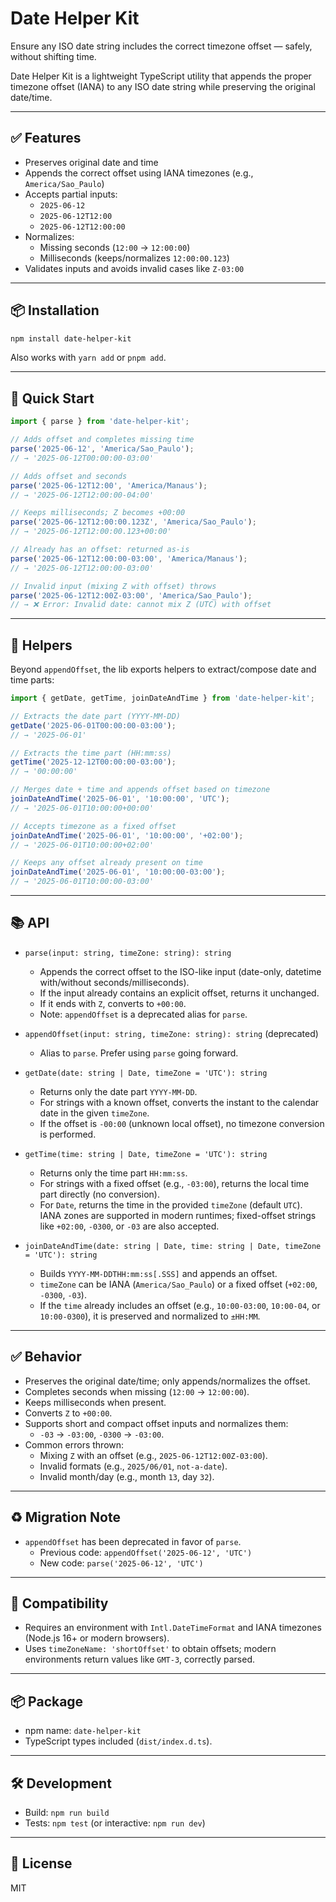 # Date Helper Kit

Ensure any ISO date string includes the correct timezone offset — safely, without shifting time.

Date Helper Kit is a lightweight TypeScript utility that appends the proper timezone offset (IANA) to any ISO date string while preserving the original date/time.

---

## ✅ Features

- Preserves original date and time
- Appends the correct offset using IANA timezones (e.g., `America/Sao_Paulo`)
- Accepts partial inputs:
  - `2025-06-12`
  - `2025-06-12T12:00`
  - `2025-06-12T12:00:00`
- Normalizes:
  - Missing seconds (`12:00` → `12:00:00`)
  - Milliseconds (keeps/normalizes `12:00:00.123`)
- Validates inputs and avoids invalid cases like `Z-03:00`

---

## 📦 Installation

```bash
npm install date-helper-kit
```

Also works with `yarn add` or `pnpm add`.

---

## 🚀 Quick Start

```ts
import { parse } from 'date-helper-kit';

// Adds offset and completes missing time
parse('2025-06-12', 'America/Sao_Paulo');
// → '2025-06-12T00:00:00-03:00'

// Adds offset and seconds
parse('2025-06-12T12:00', 'America/Manaus');
// → '2025-06-12T12:00:00-04:00'

// Keeps milliseconds; Z becomes +00:00
parse('2025-06-12T12:00:00.123Z', 'America/Sao_Paulo');
// → '2025-06-12T12:00:00.123+00:00'

// Already has an offset: returned as-is
parse('2025-06-12T12:00:00-03:00', 'America/Manaus');
// → '2025-06-12T12:00:00-03:00'

// Invalid input (mixing Z with offset) throws
parse('2025-06-12T12:00Z-03:00', 'America/Sao_Paulo');
// → ❌ Error: Invalid date: cannot mix Z (UTC) with offset
```

---

## 🧰 Helpers

Beyond `appendOffset`, the lib exports helpers to extract/compose date and time parts:

```ts
import { getDate, getTime, joinDateAndTime } from 'date-helper-kit';

// Extracts the date part (YYYY-MM-DD)
getDate('2025-06-01T00:00:00-03:00');
// → '2025-06-01'

// Extracts the time part (HH:mm:ss)
getTime('2025-12-12T00:00:00-03:00');
// → '00:00:00'

// Merges date + time and appends offset based on timezone
joinDateAndTime('2025-06-01', '10:00:00', 'UTC');
// → '2025-06-01T10:00:00+00:00'

// Accepts timezone as a fixed offset
joinDateAndTime('2025-06-01', '10:00:00', '+02:00');
// → '2025-06-01T10:00:00+02:00'

// Keeps any offset already present on time
joinDateAndTime('2025-06-01', '10:00:00-03:00');
// → '2025-06-01T10:00:00-03:00'
```

---

## 📚 API

- `parse(input: string, timeZone: string): string`
  - Appends the correct offset to the ISO-like input (date-only, datetime with/without seconds/milliseconds).
  - If the input already contains an explicit offset, returns it unchanged.
  - If it ends with `Z`, converts to `+00:00`.
  - Note: `appendOffset` is a deprecated alias for `parse`.

- `appendOffset(input: string, timeZone: string): string` (deprecated)
  - Alias to `parse`. Prefer using `parse` going forward.

- `getDate(date: string | Date, timeZone = 'UTC'): string`
  - Returns only the date part `YYYY-MM-DD`.
  - For strings with a known offset, converts the instant to the calendar date in the given `timeZone`.
  - If the offset is `-00:00` (unknown local offset), no timezone conversion is performed.

- `getTime(time: string | Date, timeZone = 'UTC'): string`
  - Returns only the time part `HH:mm:ss`.
  - For strings with a fixed offset (e.g., `-03:00`), returns the local time part directly (no conversion).
  - For `Date`, returns the time in the provided `timeZone` (default `UTC`). IANA zones are supported in modern runtimes; fixed-offset strings like `+02:00`, `-0300`, or `-03` are also accepted.

- `joinDateAndTime(date: string | Date, time: string | Date, timeZone = 'UTC'): string`
  - Builds `YYYY-MM-DDTHH:mm:ss[.SSS]` and appends an offset.
  - `timeZone` can be IANA (`America/Sao_Paulo`) or a fixed offset (`+02:00`, `-0300`, `-03`).
  - If the `time` already includes an offset (e.g., `10:00-03:00`, `10:00-04`, or `10:00-0300`), it is preserved and normalized to `±HH:MM`.

---

## ✅ Behavior

- Preserves the original date/time; only appends/normalizes the offset.
- Completes seconds when missing (`12:00` → `12:00:00`).
- Keeps milliseconds when present.
- Converts `Z` to `+00:00`.
- Supports short and compact offset inputs and normalizes them:
  - `-03` → `-03:00`, `-0300` → `-03:00`.
- Common errors thrown:
  - Mixing `Z` with an offset (e.g., `2025-06-12T12:00Z-03:00`).
  - Invalid formats (e.g., `2025/06/01`, `not-a-date`).
  - Invalid month/day (e.g., month `13`, day `32`).

---

## ♻️ Migration Note

- `appendOffset` has been deprecated in favor of `parse`.
  - Previous code: `appendOffset('2025-06-12', 'UTC')`
  - New code: `parse('2025-06-12', 'UTC')`

---

## 🔌 Compatibility

- Requires an environment with `Intl.DateTimeFormat` and IANA timezones
  (Node.js 16+ or modern browsers).
- Uses `timeZoneName: 'shortOffset'` to obtain offsets; modern environments return
  values like `GMT-3`, correctly parsed.

---

## 📦 Package

- npm name: `date-helper-kit`
- TypeScript types included (`dist/index.d.ts`).

---

## 🛠️ Development

- Build: `npm run build`
- Tests: `npm test` (or interactive: `npm run dev`)

---

## 📄 License

MIT
